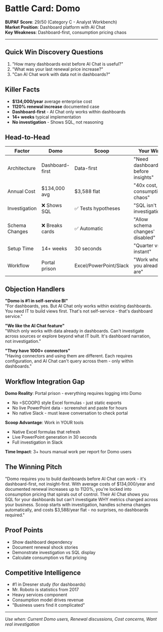 # Battle Card: Domo

**BUPAF Score**: 29/50 (Category C - Analyst Workbench)  
**Market Position**: Dashboard platform with AI Chat  
**Key Weakness**: Dashboard-first, consumption pricing chaos

---

## Quick Win Discovery Questions
1. "How many dashboards exist before AI Chat is useful?"
2. "What was your last renewal price increase?"
3. "Can AI Chat work with data not in dashboards?"

## Killer Facts
- **$134,000/year** average enterprise cost
- **1120% renewal increase** documented case
- **Dashboard-first** - AI Chat only works within dashboards
- **14+ weeks** typical implementation
- **No investigation** - Shows SQL, not reasoning

## Head-to-Head

| Factor | Domo | Scoop | Your Win |
|--------|------|-------|----------|
| Architecture | Dashboard-first | Data-first | "Need dashboards before insights" |
| Annual Cost | $134,000 avg | $3,588 flat | "40x cost, consumption chaos" |
| Investigation | ❌ Shows SQL | ✅ Tests hypotheses | "SQL isn't investigation" |
| Schema Changes | ❌ Breaks cards | ✅ Automatic | "Allow schema changes' disabled" |
| Setup Time | 14+ weeks | 30 seconds | "Quarter vs instant" |
| Workflow | Portal prison | Excel/PowerPoint/Slack | "Work where you already are" |

## Objection Handlers

**"Domo is #1 in self-service BI"**  
"For dashboards, yes. But AI Chat only works within existing dashboards. You need IT to build views first. That's not self-service - that's dashboard service."

**"We like the AI Chat feature"**  
"Which only works with data already in dashboards. Can't investigate across sources or explore beyond what IT built. It's dashboard narration, not investigation."

**"They have 1000+ connectors"**  
"Having connectors and using them are different. Each requires configuration, and AI Chat can't query across them - only within dashboards."

## Workflow Integration Gap

**Domo Reality**: Portal prison - everything requires logging into Domo
- No =SCOOP() style Excel formulas - just static exports
- No live PowerPoint data - screenshot and paste for hours
- No native Slack - must leave conversation to check portal

**Scoop Advantage**: Work in YOUR tools
- Native Excel formulas that refresh
- Live PowerPoint generation in 30 seconds
- Full investigation in Slack

**Time Impact**: 3+ hours manual work per report for Domo users

## The Winning Pitch
"Domo requires you to build dashboards before AI Chat can work - it's dashboard-first, not insight-first. With average costs of $134,000/year and documented renewal increases up to 1120%, you're locked into consumption pricing that spirals out of control. Their AI Chat shows you SQL for your dashboards but can't investigate WHY metrics changed across your business. Scoop starts with investigation, handles schema changes automatically, and costs $3,588/year flat - no surprises, no dashboards required."

## Proof Points
- Show dashboard dependency
- Document renewal shock stories
- Demonstrate investigation vs SQL display
- Calculate consumption vs flat pricing

## Competitive Intelligence
- #1 in Dresner study (for dashboards)
- Mr. Roboto is statistics from 2017
- Heavy services component
- Consumption model drives revenue
- "Business users find it complicated"

---
*Use when: Current Domo users, Renewal discussions, Cost concerns, Want real investigation*